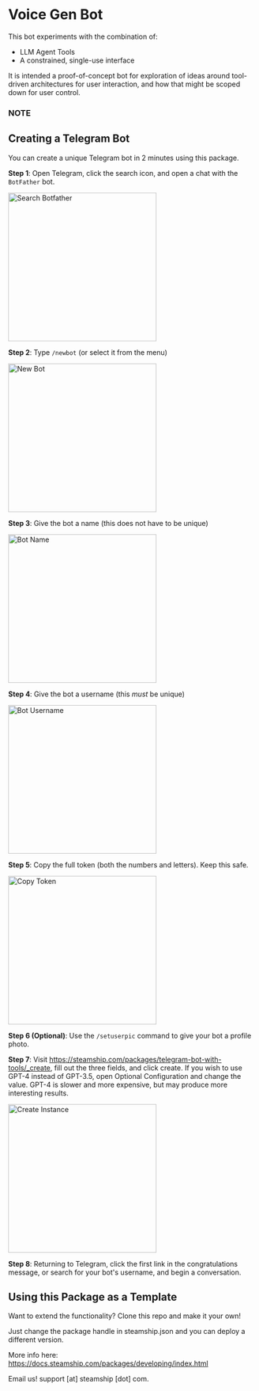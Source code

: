 # Voice Gen Bot 

This bot experiments with the combination of:

- LLM Agent Tools
- A constrained, single-use interface

It is intended a proof-of-concept bot for exploration of ideas around
tool-driven architectures for user interaction, and how that might be scoped
down for user control.

### NOTE

## Creating a Telegram Bot

You can create a unique Telegram bot in 2 minutes using this package.

**Step 1**: Open Telegram, click the search icon, and open a chat with the `BotFather` bot.

<img src="screenshots/search-botfather.png" alt="Search Botfather" width="300"> 

**Step 2**: Type `/newbot` (or select it from the menu)

<img src="screenshots/newbot.png" alt="New Bot" width="300"> 

**Step 3**: Give the bot a name (this does not have to be unique)

<img src="screenshots/bot-name.png" alt="Bot Name" width="300"> 

**Step 4**: Give the bot a username (this *must* be unique)

<img src="screenshots/bot-username.png" alt="Bot Username" width="300"> 

**Step 5**: Copy the full token (both the numbers and letters).  Keep this safe.

<img src="screenshots/copy-token.png" alt="Copy Token" width="300"> 

**Step 6 (Optional)**: Use the `/setuserpic` command to give your bot a profile photo.

**Step 7**: Visit https://steamship.com/packages/telegram-bot-with-tools/_create, fill out the three fields, and click create. 
If you wish to use GPT-4 instead of GPT-3.5, open Optional Configuration and change the value.  GPT-4 is slower and more expensive, 
but may produce more interesting results.

<img src="screenshots/create-instance.png" alt="Create Instance" width="300"> 

**Step 8**: Returning to Telegram, click the first link in the congratulations message, or search for your bot's username, and begin a conversation.

## Using this Package as a Template

Want to extend the functionality?  Clone this repo and make it your own!

Just change the package handle in steamship.json and you can deploy a different version.

More info here: https://docs.steamship.com/packages/developing/index.html

Email us!  support [at] steamship [dot] com.
